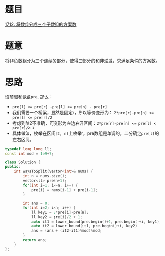 # 题目
[1712. 将数组分成三个子数组的方案数](https://leetcode-cn.com/problems/ways-to-split-array-into-three-subarrays/)

# 题意
将非负数组分为三个连续的部分，使得三部分的和非递减，求满足条件的方案数。


# 思路
设前缀和数组`pre`, 那么：
- `pre[l] <= pre[r] -pre[l] <= pre[n] - pre[r]`
- 我们需要一个桥梁，显然是固定r，所以等价变形为： `2*pre[r]-pre[n] <= pre[l] <= pre[r]/2`
- 考虑到除2不准确，可变形为左边右开区间：`2*pre[r]-pre[n] <= pre[l] < pre[r]/2+1`
- 具体做法，枚举在区间`[2, n)`上枚举r，pre数组是单调的，二分确定`pre[l]`的左右区间。


```cpp
typedef long long ll;
const int mod = 1e9+7;

class Solution {
public:
    int waysToSplit(vector<int>& nums) {
        int n = nums.size();
        vector<ll> pre(n+1);
        for(int i=1; i<=n; i++) {
            pre[i] = nums[i-1] + pre[i-1];
        }

        int ans = 0;
        for(int i=2; i<n; i++) {
            ll key1 = 2*pre[i]-pre[n];
            ll key2 = pre[i]/2 + 1;
            auto it1 = lower_bound(pre.begin()+1, pre.begin()+i, key1);
            auto it2 = lower_bound(it1, pre.begin()+i, key2);
            ans = (ans + (it2-it1)%mod)%mod;
        }
        return ans;
    }
};
```